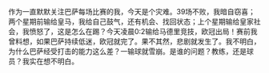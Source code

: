 作为一直默默关注巴萨每场比赛的我，今天是个灾难。39场不败，我暗自窃喜；两个星期前输给皇马，我给自己鼓气，还有机会、找回状态；上个星期输给皇家社会，我愤怒了，这是怎么在踢？今天凌晨0:2输给马德里竞技，欧冠出局！赛前我曾料想，如果巴萨持续低迷，欧冠就完了。果不其然，悲剧就发生了。我不明白，为什么巴萨经受打击的能力这么差？一输球就雪崩。是谁的问题？教练，还是球员？我实在想不明白。